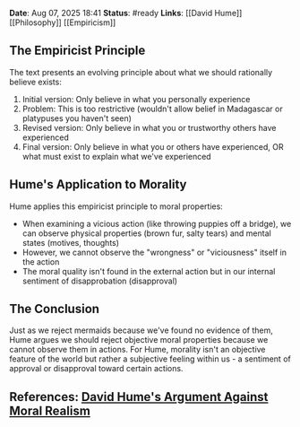 **Date**: Aug 07, 2025 18:41
**Status**: #ready 
**Links**: [[David Hume]] [[Philosophy]] [[Empiricism]]

## The Empiricist Principle

The text presents an evolving principle about what we should rationally believe exists:

1. Initial version: Only believe in what you personally experience
2. Problem: This is too restrictive (wouldn't allow belief in Madagascar or platypuses you haven't seen)
3. Revised version: Only believe in what you or trustworthy others have experienced
4. Final version: Only believe in what you or others have experienced, OR what must exist to explain what we've experienced

## Hume's Application to Morality

Hume applies this empiricist principle to moral properties:

- When examining a vicious action (like throwing puppies off a bridge), we can observe physical properties (brown fur, salty tears) and mental states (motives, thoughts)
- However, we cannot observe the "wrongness" or "viciousness" itself in the action
- The moral quality isn't found in the external action but in our internal sentiment of disapprobation (disapproval)

## The Conclusion

Just as we reject mermaids because we've found no evidence of them, Hume argues we should reject objective moral properties because we cannot observe them in actions. For Hume, morality isn't an objective feature of the world but rather a subjective feeling within us - a sentiment of approval or disapproval toward certain actions.

## References: [David Hume's Argument Against Moral Realism](https://youtu.be/V9_VN1ayQ5Y?si=esfCLyIn_4Q3Rhw8)
